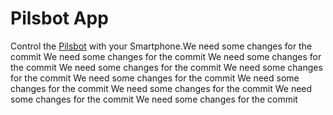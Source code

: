 # Pilsbot App

Control the [Pilsbot](http://pilsbot.de/) with your Smartphone.We need some changes for the commit
We need some changes for the commit
We need some changes for the commit
We need some changes for the commit
We need some changes for the commit
We need some changes for the commit
We need some changes for the commit
We need some changes for the commit
We need some changes for the commit
We need some changes for the commit
